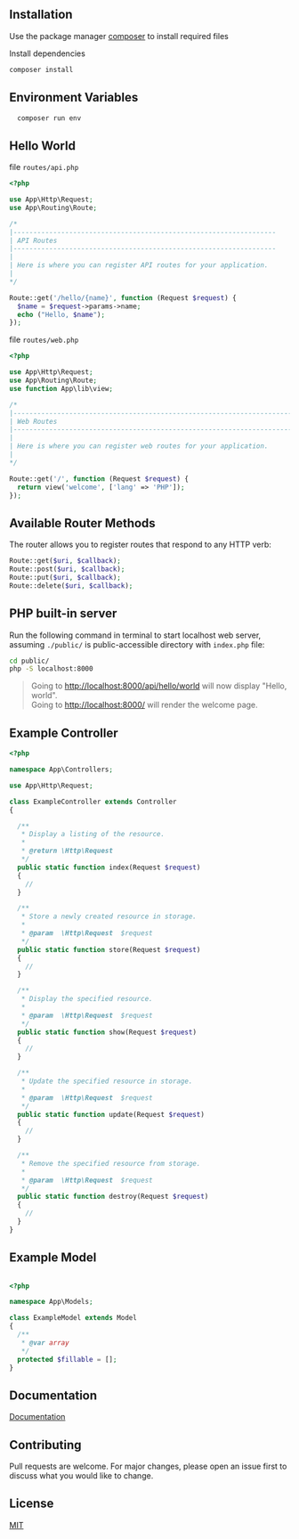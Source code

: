 ## Installation

Use the package manager [composer](https://getcomposer.org/) to install required files

Install dependencies
```bash
composer install
```

## Environment Variables
```bash
  composer run env
```


## Hello World

file `routes/api.php`
```php
<?php

use App\Http\Request;
use App\Routing\Route;

/*
|------------------------------------------------------------------
| API Routes
|------------------------------------------------------------------
|
| Here is where you can register API routes for your application. 
|
*/

Route::get('/hello/{name}', function (Request $request) {
  $name = $request->params->name;
  echo ("Hello, $name");
});

```
file `routes/web.php`
```php
<?php

use App\Http\Request;
use App\Routing\Route;
use function App\lib\view;

/*
|--------------------------------------------------------------------------
| Web Routes
|--------------------------------------------------------------------------
|
| Here is where you can register web routes for your application.
|
*/

Route::get('/', function (Request $request) {
  return view('welcome', ['lang' => 'PHP']);
});

```
## Available Router Methods

The router allows you to register routes that respond to any HTTP verb:
```php
Route::get($uri, $callback);
Route::post($uri, $callback);
Route::put($uri, $callback);
Route::delete($uri, $callback);
```
## PHP built-in server
Run the following command in terminal to start localhost web server, assuming `./public/` is public-accessible directory with `index.php` file:

```bash
cd public/
php -S localhost:8000
```
> Going to [http://localhost:8000/api/hello/world](http://localhost:8000/api/hello/world) will now display "Hello, world".  
> Going to [http://localhost:8000/](http://localhost:8000/) will render the welcome page.


Example Controller
-------
```php
<?php

namespace App\Controllers;

use App\Http\Request;

class ExampleController extends Controller
{

  /**
   * Display a listing of the resource.
   *
   * @return \Http\Request
   */
  public static function index(Request $request)
  {
    //
  }

  /**
   * Store a newly created resource in storage.
   *
   * @param  \Http\Request  $request
   */
  public static function store(Request $request)
  {
    //
  }

  /**
   * Display the specified resource.
   *
   * @param  \Http\Request  $request
   */
  public static function show(Request $request)
  {
    //
  }

  /**
   * Update the specified resource in storage.
   *
   * @param  \Http\Request  $request
   */
  public static function update(Request $request)
  {
    //
  }

  /**
   * Remove the specified resource from storage.
   *
   * @param  \Http\Request  $request
   */
  public static function destroy(Request $request)
  {
    //
  }
}

```
Example Model
-------
```php

<?php

namespace App\Models;

class ExampleModel extends Model
{
  /**
   * @var array
   */
  protected $fillable = [];
}

```
## Documentation
[Documentation](https://yusfuu.github.io/Lightweight-PHP-Framework-For-APIs/)

## Contributing
Pull requests are welcome. For major changes, please open an issue first to discuss what you would like to change.

## License
[MIT](https://choosealicense.com/licenses/mit/)
